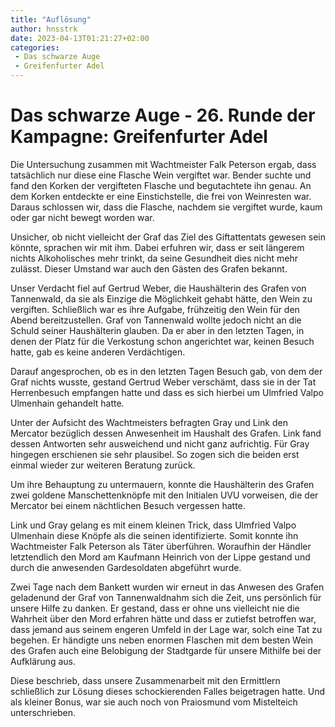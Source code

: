 ```yaml
---
title: "Auflösung"
author: hnsstrk
date: 2023-04-13T01:21:27+02:00
categories:
 - Das schwarze Auge
 - Greifenfurter Adel
---
```

# Das schwarze Auge - 26. Runde der Kampagne: Greifenfurter Adel

Die Untersuchung zusammen mit Wachtmeister Falk Peterson ergab, dass tatsächlich nur diese eine Flasche Wein vergiftet war. Bender suchte und fand den Korken der vergifteten Flasche und begutachtete ihn genau. An dem Korken entdeckte er eine Einstichstelle, die frei von Weinresten war. Daraus schlossen wir, dass die Flasche, nachdem sie vergiftet wurde, kaum oder gar nicht bewegt worden war.

Unsicher, ob nicht vielleicht der Graf das Ziel des Giftattentats gewesen sein könnte, sprachen wir mit ihm. Dabei erfuhren wir, dass er seit längerem nichts Alkoholisches mehr trinkt, da seine Gesundheit dies nicht mehr zulässt. Dieser Umstand war auch den Gästen des Grafen bekannt.

Unser Verdacht fiel auf Gertrud Weber, die Haushälterin des Grafen von Tannenwald, da sie als Einzige die Möglichkeit gehabt hätte, den Wein zu vergiften. Schließlich war es ihre Aufgabe, frühzeitig den Wein für den Abend bereitzustellen. Graf von Tannenwald wollte jedoch nicht an die Schuld seiner Haushälterin glauben. Da er aber in den letzten Tagen, in denen der Platz für die Verkostung schon angerichtet war, keinen Besuch hatte, gab es keine anderen Verdächtigen.

Darauf angesprochen, ob es in den letzten Tagen Besuch gab, von dem der Graf nichts wusste, gestand Gertrud Weber verschämt, dass sie in der Tat Herrenbesuch empfangen hatte und dass es sich hierbei um Ulmfried Valpo Ulmenhain gehandelt hatte.

Unter der Aufsicht des Wachtmeisters befragten Gray und Link den Mercator bezüglich dessen Anwesenheit im Haushalt des Grafen. Link fand dessen Antworten sehr ausweichend und nicht ganz aufrichtig. Für Gray hingegen erschienen sie sehr plausibel. So zogen sich die beiden erst einmal wieder zur weiteren Beratung zurück.

Um ihre Behauptung zu untermauern, konnte die Haushälterin des Grafen zwei goldene Manschettenknöpfe mit den Initialen UVU vorweisen, die der Mercator bei einem nächtlichen Besuch vergessen hatte.

Link und Gray gelang es mit einem kleinen Trick, dass Ulmfried Valpo Ulmenhain diese Knöpfe als die seinen identifizierte. Somit konnte ihn Wachtmeister Falk Peterson als Täter überführen. Woraufhin der Händler letztendlich den Mord am Kaufmann Heinrich von der Lippe gestand und durch die anwesenden Gardesoldaten abgeführt wurde.

Zwei Tage nach dem Bankett wurden wir erneut in das Anwesen des Grafen geladenund der Graf von Tannenwaldnahm sich die Zeit, uns persönlich für unsere Hilfe zu danken. Er gestand, dass er ohne uns vielleicht nie die Wahrheit über den Mord erfahren hätte und dass er zutiefst betroffen war, dass jemand aus seinem engeren Umfeld in der Lage war, solch eine Tat zu begehen. Er händigte uns neben enormen Flaschen mit dem besten Wein des Grafen auch eine Belobigung der Stadtgarde für unsere Mithilfe bei der Aufklärung aus.

Diese beschrieb, dass unsere Zusammenarbeit mit den Ermittlern schließlich zur Lösung dieses schockierenden Falles beigetragen hatte. Und als kleiner Bonus, war sie auch noch von Praiosmund vom Mistelteich unterschrieben.
